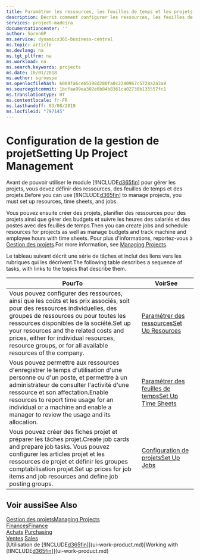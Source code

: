 ```yaml
---
title: Paramétrer les ressources, les feuilles de temps et les projets| Microsoft Docs
description: Décrit comment configurer les ressources, les feuilles de temps et les projets pour la gestion des projets.
services: project-madeira
documentationcenter: ''
author: SorenGP
ms.service: dynamics365-business-central
ms.topic: article
ms.devlang: na
ms.tgt_pltfrm: na
ms.workload: na
ms.search.keywords: projects
ms.date: 10/01/2018
ms.author: sgroespe
ms.openlocfilehash: 6089fa6ceb5198d280fa0c2240967c5728a2a3a9
ms.sourcegitcommit: 1bcfaa99ea302e6b84b8361ca02730b135557fc1
ms.translationtype: HT
ms.contentlocale: fr-FR
ms.lasthandoff: 03/08/2019
ms.locfileid: "797145"
---
```

# <a name="setting-up-project-management"></a><span data-ttu-id="d0a63-103">Configuration de la gestion de projet</span><span class="sxs-lookup"><span data-stu-id="d0a63-103">Setting Up Project Management</span></span>
<span data-ttu-id="d0a63-104">Avant de pouvoir utiliser le module [!INCLUDE[d365fin](includes/d365fin_md.md)] pour gérer les projets, vous devez définir des ressources, des feuilles de temps et des projets.</span><span class="sxs-lookup"><span data-stu-id="d0a63-104">Before you can use [!INCLUDE[d365fin](includes/d365fin_md.md)] to manage projects, you must set up resources, time sheets, and jobs.</span></span>

<span data-ttu-id="d0a63-105">Vous pouvez ensuite créer des projets, planifier des ressources pour des projets ainsi que gérer des budgets et suivre les heures des salariés et des postes avec des feuilles de temps.</span><span class="sxs-lookup"><span data-stu-id="d0a63-105">Then you can create jobs and schedule resources for projects as well as manage budgets and track machine and employee hours with time sheets.</span></span> <span data-ttu-id="d0a63-106">Pour plus d'informations, reportez-vous à [Gestion des projets](projects-manage-projects.md).</span><span class="sxs-lookup"><span data-stu-id="d0a63-106">For more information, see [Managing Projects](projects-manage-projects.md).</span></span>  

<span data-ttu-id="d0a63-107">Le tableau suivant décrit une série de tâches et inclut des liens vers les rubriques qui les décrivent.</span><span class="sxs-lookup"><span data-stu-id="d0a63-107">The following table describes a sequence of tasks, with links to the topics that describe them.</span></span>

| <span data-ttu-id="d0a63-108">Pour</span><span class="sxs-lookup"><span data-stu-id="d0a63-108">To</span></span> | <span data-ttu-id="d0a63-109">Voir</span><span class="sxs-lookup"><span data-stu-id="d0a63-109">See</span></span> |
| --- | --- |
| <span data-ttu-id="d0a63-110">Vous pouvez configurer des ressources, ainsi que les coûts et les prix associés, soit pour des ressources individuelles, des groupes de ressources ou pour toutes les ressources disponibles de la société.</span><span class="sxs-lookup"><span data-stu-id="d0a63-110">Set up your resources and the related costs and prices, either for individual resources, resource groups, or for all available resources of the company.</span></span> |[<span data-ttu-id="d0a63-111">Paramétrer des ressources</span><span class="sxs-lookup"><span data-stu-id="d0a63-111">Set Up Resources</span></span>](projects-how-setup-resources.md) |
| <span data-ttu-id="d0a63-112">Vous pouvez permettre aux ressources d'enregistrer le temps d'utilisation d'une personne ou d'un poste, et permettre à un administrateur de consulter l'activité d'une ressource et son affectation.</span><span class="sxs-lookup"><span data-stu-id="d0a63-112">Enable resources to report time usage for an individual or a machine and enable a manager to review the usage and its allocation.</span></span> |[<span data-ttu-id="d0a63-113">Paramétrer des feuilles de temps</span><span class="sxs-lookup"><span data-stu-id="d0a63-113">Set Up Time Sheets</span></span>](projects-how-setup-time-sheets.md) |
| <span data-ttu-id="d0a63-114">Vous pouvez créer des fiches projet et préparer les tâches projet.</span><span class="sxs-lookup"><span data-stu-id="d0a63-114">Create job cards and prepare job tasks.</span></span> <span data-ttu-id="d0a63-115">Vous pouvez configurer les articles projet et les ressources de projet et définir les groupes comptabilisation projet.</span><span class="sxs-lookup"><span data-stu-id="d0a63-115">Set up prices for job items and job resources and define job posting groups.</span></span> |[<span data-ttu-id="d0a63-116">Configuration de projets</span><span class="sxs-lookup"><span data-stu-id="d0a63-116">Set Up Jobs</span></span>](projects-how-setup-jobs.md) |

## <a name="see-also"></a><span data-ttu-id="d0a63-117">Voir aussi</span><span class="sxs-lookup"><span data-stu-id="d0a63-117">See Also</span></span>
[<span data-ttu-id="d0a63-118">Gestion des projets</span><span class="sxs-lookup"><span data-stu-id="d0a63-118">Managing Projects</span></span>](projects-manage-projects.md)  
[<span data-ttu-id="d0a63-119">Finances</span><span class="sxs-lookup"><span data-stu-id="d0a63-119">Finance</span></span>](finance.md)  
<span data-ttu-id="d0a63-120">[Achats](purchasing-manage-purchasing.md)       </span><span class="sxs-lookup"><span data-stu-id="d0a63-120">[Purchasing](purchasing-manage-purchasing.md)       </span></span>  
<span data-ttu-id="d0a63-121">[Ventes](sales-manage-sales.md)   </span><span class="sxs-lookup"><span data-stu-id="d0a63-121">[Sales](sales-manage-sales.md)   </span></span>  
<span data-ttu-id="d0a63-122">[Utilisation de [!INCLUDE[d365fin](includes/d365fin_md.md)]](ui-work-product.md)</span><span class="sxs-lookup"><span data-stu-id="d0a63-122">[Working with [!INCLUDE[d365fin](includes/d365fin_md.md)]](ui-work-product.md)</span></span>  
